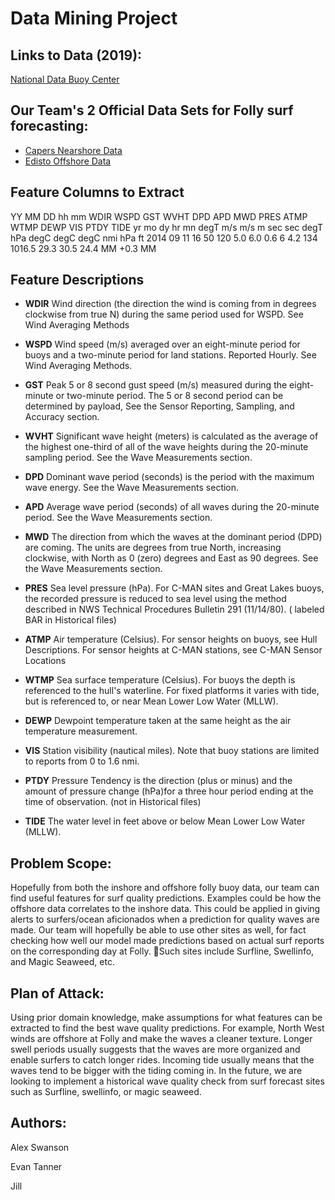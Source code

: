 # Data Mining Project

## Links to Data (2019):
[National Data Buoy Center](https://www.ndbc.noaa.gov)

## Our Team's 2 Official Data Sets for Folly surf forecasting:
* [Capers Nearshore Data](https://www.ndbc.noaa.gov/station_history.php?station=41029)
* [Edisto Offshore Data](https://www.ndbc.noaa.gov/station_history.php?station=41004)

## Feature Columns to Extract
YY  MM DD hh mm WDIR WSPD GST  WVHT   DPD   APD MWD   PRES  ATMP  WTMP  DEWP  VIS PTDY  TIDE
yr  mo dy hr mn degT m/s  m/s     m   sec   sec degT   hPa  degC  degC  degC  nmi  hPa    ft
2014 09 11 16 50 120  5.0  6.0   0.6     6   4.2 134 1016.5  29.3  30.5  24.4   MM +0.3    MM

## Feature Descriptions
* **WDIR** Wind direction (the direction the wind is coming from in degrees clockwise from true N) during the same period used for WSPD. See Wind Averaging Methods

* **WSPD** Wind speed (m/s) averaged over an eight-minute period for buoys and a two-minute period for land stations. Reported Hourly. See Wind Averaging Methods.

* **GST** Peak 5 or 8 second gust speed (m/s) measured during the eight-minute or two-minute period. The 5 or 8 second period can be determined by payload, See the Sensor Reporting, Sampling, and Accuracy section.

* **WVHT** Significant wave height (meters) is calculated as the average of the highest one-third of all of the wave heights during the 20-minute sampling period. See the Wave Measurements section.

* **DPD** Dominant wave period (seconds) is the period with the maximum wave energy. See the Wave Measurements section.

* **APD** Average wave period (seconds) of all waves during the 20-minute period. See the Wave Measurements section.

* **MWD** The direction from which the waves at the dominant period (DPD) are coming. The units are degrees from true North, increasing clockwise, with North as 0 (zero) degrees and East as 90 degrees. See the Wave Measurements section.

* **PRES** Sea level pressure (hPa). For C-MAN sites and Great Lakes buoys, the recorded pressure is reduced to sea level using the method described in NWS Technical Procedures Bulletin 291 (11/14/80). ( labeled BAR in Historical files)

* **ATMP** Air temperature (Celsius). For sensor heights on buoys, see Hull Descriptions. For sensor heights at C-MAN stations, see C-MAN Sensor Locations

* **WTMP** Sea surface temperature (Celsius). For buoys the depth is referenced to the hull's waterline. For fixed platforms it varies with tide, but is referenced to, or near Mean Lower Low Water (MLLW).

* **DEWP** Dewpoint temperature taken at the same height as the air temperature measurement.

* **VIS** Station visibility (nautical miles). Note that buoy stations are limited to reports from 0 to 1.6 nmi.

* **PTDY** Pressure Tendency is the direction (plus or minus) and the amount of pressure change (hPa)for a three hour period ending at the time of observation. (not in Historical files)

* **TIDE** The water level in feet above or below Mean Lower Low Water (MLLW).

## Problem Scope:

Hopefully from both the inshore and offshore folly buoy data, our team can find useful features for surf quality predictions. Examples could be how the offshore data correlates to the inshore data. This could be applied in giving alerts to surfers/ocean aficionados when a prediction for quality waves are made. Our team will hopefully be able to use other sites as well, for fact checking how well our model made predictions based on actual surf reports on the corresponding day at Folly. Such sites include Surfline, Swellinfo, and Magic Seaweed, etc. 

## Plan of Attack:

Using prior domain knowledge, make assumptions for what features can be extracted to find the best wave quality predictions. For example, North West winds are offshore at Folly and make the waves a cleaner texture. Longer swell periods usually suggests that the waves are more organized and enable surfers to catch longer rides. Incoming tide usually means that the waves tend to be bigger with the tiding coming in. In the future, we are looking to implement a historical wave quality check from surf forecast sites such as Surfline, swellinfo, or magic seaweed.  


## Authors:

Alex Swanson

Evan Tanner

Jill








